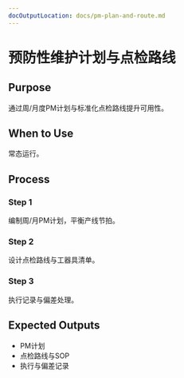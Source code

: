 ```yaml
---
docOutputLocation: docs/pm-plan-and-route.md
---
```


# 预防性维护计划与点检路线

## Purpose

通过周/月度PM计划与标准化点检路线提升可用性。

## When to Use

常态运行。

## Process

### Step 1

编制周/月PM计划，平衡产线节拍。

### Step 2

设计点检路线与工器具清单。

### Step 3

执行记录与偏差处理。

## Expected Outputs

- PM计划
- 点检路线与SOP
- 执行与偏差记录
